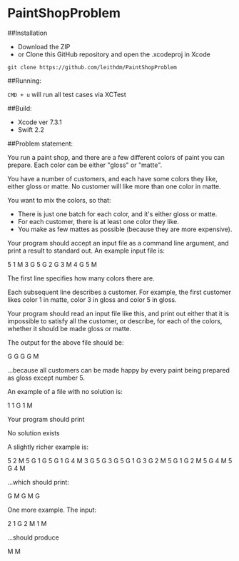 # PaintShopProblem

##Installation

- Download the ZIP
- or Clone this GitHub repository and open the .xcodeproj in Xcode

`git clone https://github.com/leithdm/PaintShopProblem`

##Running:

`CMD + u` will run all test cases via XCTest

##Build:

- Xcode ver 7.3.1
- Swift 2.2


##Problem statement:

You run a paint shop, and there are a few different colors of paint you can prepare.  Each color can be either "gloss" or "matte".

You have a number of customers, and each have some colors they like, either gloss or matte.  No customer will like more than one color in matte.

You want to mix the colors, so that:
   * There is just one batch for each color, and it's either gloss or matte.
   * For each customer, there is at least one color they like.
   * You make as few mattes as possible (because they are more expensive).

Your program should accept an input file as a command line argument, and print a result to standard out.  An example input file is:

5
1 M 3 G 5 G
2 G 3 M 4 G
5 M



The first line specifies how many colors there are.

Each subsequent line describes a customer.  For example, the first customer likes color 1 in matte, color 3 in gloss and color 5 in gloss.

Your program should read an input file like this, and print out either that it is impossible to satisfy all the customer, or describe, for each of the colors, whether it should be made gloss or matte.

The output for the above file should be:

G G G G M

...because all customers can be made happy by every paint being prepared as gloss except number 5.

An example of a file with no solution is:

1
1 G
1 M

Your program should print

No solution exists

A slightly richer example is:

5
2 M
5 G
1 G
5 G 1 G 4 M
3 G
5 G
3 G 5 G 1 G
3 G
2 M
5 G 1 G
2 M
5 G
4 M
5 G 4 M

...which should print:

G M G M G

One more example.  The input:

2
1 G 2 M
1 M

...should produce

M M